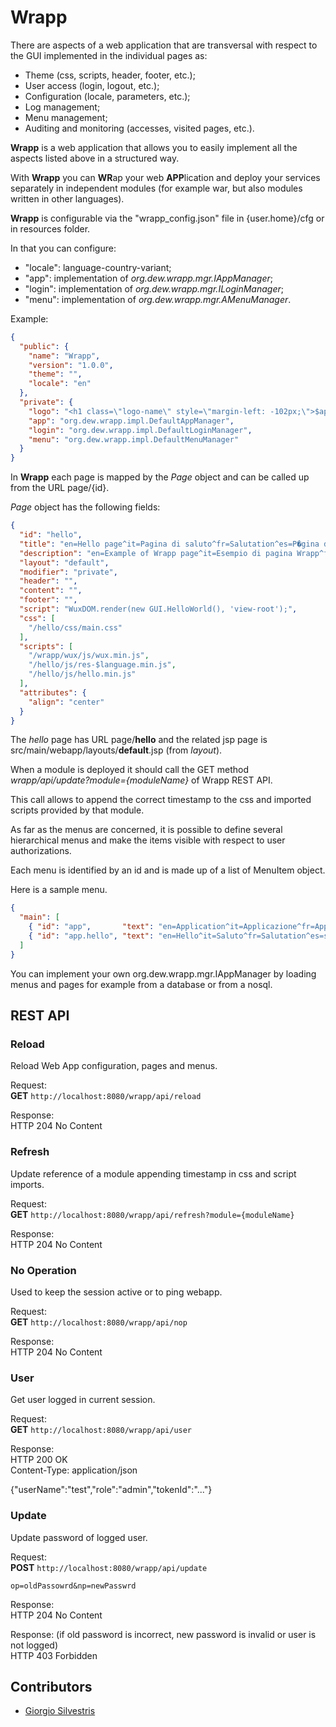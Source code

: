# Wrapp

There are aspects of a web application that are transversal with respect to the GUI implemented in the individual pages as:

* Theme (css, scripts, header, footer, etc.);
* User access (login, logout, etc.);
* Configuration (locale, parameters, etc.);
* Log management;
* Menu management;
* Auditing and monitoring (accesses, visited pages, etc.).

**Wrapp** is a web application that allows you to easily implement all the aspects listed above in a structured way.

With **Wrapp** you can **WR**ap your web **APP**lication and deploy your services separately in independent modules (for example war, but also modules written in other languages).

**Wrapp** is configurable via the "wrapp_config.json" file in {user.home}/cfg or in resources folder.

In that you can configure:

* "locale": language-country-variant;
* "app": implementation of *org.dew.wrapp.mgr.IAppManager*;
* "login": implementation of *org.dew.wrapp.mgr.ILoginManager*;
* "menu": implementation of *org.dew.wrapp.mgr.AMenuManager*.

Example:

```json
{
  "public": {
    "name": "Wrapp",
    "version": "1.0.0",
	"theme": "",
    "locale": "en"
  },
  "private": {
    "logo": "<h1 class=\"logo-name\" style=\"margin-left: -102px;\">$app.name</h1>",
    "app": "org.dew.wrapp.impl.DefaultAppManager",
    "login": "org.dew.wrapp.impl.DefaultLoginManager",
    "menu": "org.dew.wrapp.impl.DefaultMenuManager"
  }
}
```

In **Wrapp** each page is mapped by the *Page* object and can be called up from the URL page/{id}.

*Page* object has the following fields:

```json
{
  "id": "hello",
  "title": "en=Hello page^it=Pagina di saluto^fr=Salutation^es=P�gina de saludo",
  "description": "en=Example of Wrapp page^it=Esempio di pagina Wrapp^fr=Exemple de page Wrapp^es=Ejemplo de p�gina Wrapp",
  "layout": "default",
  "modifier": "private",
  "header": "",
  "content": "",
  "footer": "",
  "script": "WuxDOM.render(new GUI.HelloWorld(), 'view-root');",
  "css": [
    "/hello/css/main.css"
  ],
  "scripts": [
    "/wrapp/wux/js/wux.min.js",
    "/hello/js/res-$language.min.js",
    "/hello/js/hello.min.js"
  ],
  "attributes": {
    "align": "center"
  }
}
```

The *hello* page has URL page/**hello** and the related jsp page is src/main/webapp/layouts/**default**.jsp (from *layout*).

When a module is deployed it should call the GET method *wrapp/api/update?module={moduleName}* of Wrapp REST API.

This call allows to append the correct timestamp to the css and imported scripts provided by that module.

As far as the menus are concerned, it is possible to define several hierarchical menus and make the items visible with respect to user authorizations.

Each menu is identified by an id and is made up of a list of MenuItem object.

Here is a sample menu.

```json
{
  "main": [
    { "id": "app",       "text": "en=Application^it=Applicazione^fr=Application^es=Aplicaci�n", "icon": "fa-edit" },
    { "id": "app.hello", "text": "en=Hello^it=Saluto^fr=Salutation^es=saludo",                  "icon": null,     "link": "page/hello"}
  ]
}
```

You can implement your own org.dew.wrapp.mgr.IAppManager by loading menus and pages for example from a database or from a nosql.

## REST API 

### Reload
Reload Web App configuration, pages and menus.

Request:<br />
**GET** `http://localhost:8080/wrapp/api/reload`

Response:<br />
HTTP 204 No Content<br />

### Refresh
Update reference of a module appending timestamp in css and script imports.

Request:<br />
**GET** `http://localhost:8080/wrapp/api/refresh?module={moduleName}`

Response:<br />
HTTP 204 No Content<br />

### No Operation 
Used to keep the session active or to ping webapp.

Request:<br />
**GET** `http://localhost:8080/wrapp/api/nop`

Response:<br />
HTTP 204 No Content<br />

### User
Get user logged in current session.

Request:<br />
**GET** `http://localhost:8080/wrapp/api/user`

Response:<br />
HTTP 200 OK<br />
Content-Type: application/json

{"userName":"test","role":"admin","tokenId":"..."}

### Update
Update password of logged user.

Request:<br />
**POST** `http://localhost:8080/wrapp/api/update`

`op=oldPassowrd&np=newPasswrd`

Response:<br />
HTTP 204 No Content<br />

Response: (if old password is incorrect, new password is invalid or user is not logged)<br />
HTTP 403 Forbidden<br />

## Contributors

* [Giorgio Silvestris](https://github.com/giosil)
